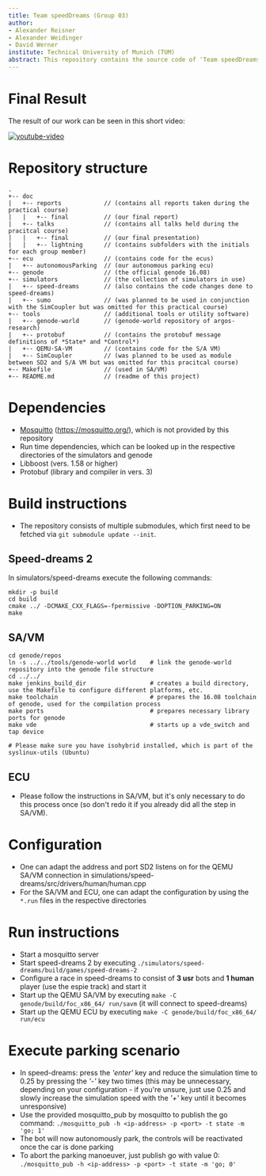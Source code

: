 ```yaml
---
title: Team speedDreams (Group 03)
author:
- Alexander Reisner
- Alexander Weidinger
- David Werner
institute: Technical University of Munich (TUM)
abstract: This repository contains the source code of 'Team speedDreams', which implements an autonomous parking scenario for the lil4 practical course.
---
```


# Final Result
The result of our work can be seen in this short video:

[![youtube-video](https://img.youtube.com/vi/atgfwcSAM_s/0.jpg)](https://www.youtube.com/watch?v=atgfwcSAM_s)

# Repository structure
```
.
+-- doc
|   +-- reports            // (contains all reports taken during the practical course)
|   |   +-- final          // (our final report)
|   +-- talks              // (contains all talks held during the pracitcal course)
|   |   +-- final          // (our final presentation)
|   |   +-- lightning      // (contains subfolders with the initials for each group member)
+-- ecu                    // (contains code for the ecus)
|   +-- autonomousParking  // (our autonomous parking ecu)
+-- genode                 // (the official genode 16.08)
+-- simulators             // (the collection of simulators in use)
|   +-- speed-dreams       // (also contains the code changes done to speed-dreams)
|   +-- sumo               // (was planned to be used in conjunction with the SimCoupler but was omitted for this practical course)
+-- tools                  // (additional tools or utility software)
|   +-- genode-world       // (genode-world repository of argos-research)
|   +-- protobuf           // (contains the protobuf message definitions of *State* and *Control*)
|   +-- QEMU-SA-VM         // (contains code for the S/A VM)
|   +-- SimCoupler         // (was planned to be used as module between SD2 and S/A VM but was omitted for this pracitcal course)
+-- Makefile               // (used in SA/VM)
+-- README.md              // (readme of this project)
```

# Dependencies
- [Mosquitto](https://mosquitto.org/) (https://mosquitto.org/), which is not provided by this repository
- Run time dependencies, which can be looked up in the respective directories of the simulators and genode
- Libboost (vers. 1.58 or higher)
- Protobuf (library and compiler in vers. 3)

# Build instructions
- The repository consists of multiple submodules, which first need to be fetched via `git submodule update --init`.

## Speed-dreams 2
In simulators/speed-dreams execute the following commands:
```
mkdir -p build
cd build
cmake ../ -DCMAKE_CXX_FLAGS=-fpermissive -DOPTION_PARKING=ON
make
```

## SA/VM
```
cd genode/repos
ln -s ../../tools/genode-world world    # link the genode-world repository into the genode file structure
cd ../../
make jenkins_build_dir                  # creates a build directory, use the Makefile to configure different platforms, etc.
make toolchain                          # prepares the 16.08 toolchain of genode, used for the compilation process
make ports                              # prepares necessary library ports for genode
make vde                                # starts up a vde_switch and tap device

# Please make sure you have isohybrid installed, which is part of the syslinux-utils (Ubuntu)
```

## ECU
- Please follow the instructions in SA/VM, but it's only necessary to do this process once (so don't redo it if you already did all the step in SA/VM).

# Configuration
- One can adapt the address and port SD2 listens on for the QEMU SA/VM connection in simulations/speed-dreams/src/drivers/human/human.cpp
- For the SA/VM and ECU, one can adapt the configuration by using the `*.run` files in the respective directories

# Run instructions
- Start a mosquitto server
- Start speed-dreams 2 by executing `./simulators/speed-dreams/build/games/speed-dreams-2`
- Configure a race in speed-dreams to consist of **3 usr** bots and **1 human** player (use the espie track) and start it
- Start up the QEMU SA/VM by executing `make -C genode/build/foc_x86_64/ run/savm` (it will connect to speed-dreams)
- Start up the QEMU ECU by executing `make -C genode/build/foc_x86_64/ run/ecu`

# Execute parking scenario
- In speed-dreams: press the *'enter'* key and reduce the simulation time to 0.25 by pressing the *'-'* key two times (this may be unnecessary, depending on your configuration - if you're unsure, just use 0.25 and slowly increase the simulation speed with the *'+'* key until it becomes unresponsive)
- Use the provided mosquitto_pub by mosquitto to publish the go command: `./mosquitto_pub -h <ip-address> -p <port> -t state -m 'go; 1'`
- The bot will now autonomously park, the controls will be reactivated once the car is done parking
- To abort the parking manoeuver, just publish go with value 0: `./mosquitto_pub -h <ip-address> -p <port> -t state -m 'go; 0'`
